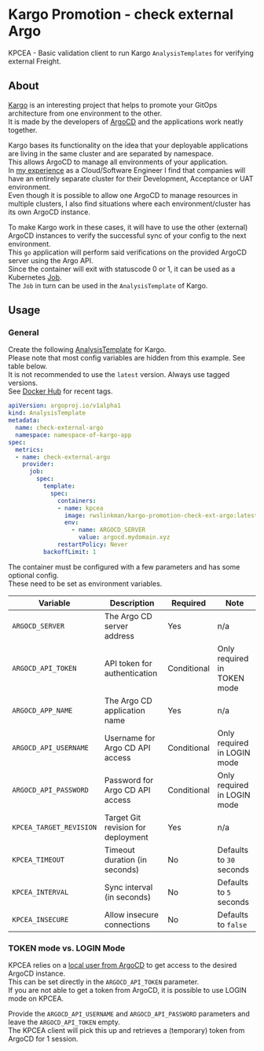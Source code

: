 # Kargo Promotion - check external Argo
KPCEA - Basic validation client to run Kargo `AnalysisTemplates` for verifying external Freight.  

## About
[Kargo](https://docs.kargo.io/user-guide/core-concepts/) is an interesting project that helps to promote your GitOps architecture from one environment to the other.  
It is made by the developers of [ArgoCD](https://argo-cd.readthedocs.io/en/stable/) and the applications work neatly together.  

Kargo bases its functionality on the idea that your deployable applications are living in the same cluster and are separated by namespace.  
This allows ArgoCD to manage all environments of your application.  
In [my experience](https://www.linkedin.com/in/rwslinkman/) as a Cloud/Software Engineer I find that companies will have an entirely separate cluster for their Development, Acceptance or UAT environment.  
Even though it is possible to allow one ArgoCD to manage resources in multiple clusters, I also find situations where each environment/cluster has its own ArgoCD instance.  

To make Kargo work in these cases, it will have to use the other (external) ArgoCD instances to verify the successful sync of your config to the next environment.  
This `go` application will perform said verifications on the provided ArgoCD server using the Argo API.  
Since the container will exit with statuscode 0 or 1, it can be used as a Kubernetes [Job](https://kubernetes.io/docs/concepts/workloads/controllers/job/).    
The `Job` in turn can be used in the `AnalysisTemplate` of Kargo.  

## Usage

### General
Create the following [AnalysisTemplate](https://docs.kargo.io/user-guide/how-to-guides/working-with-stages#verification) for Kargo.  
Please note that most config variables are hidden from this example. See table below.   
It is not recommended to use the `latest` version. Always use tagged versions.  
See [Docker Hub](https://hub.docker.com/r/rwslinkman/kargo-promotion-check-ext-argo/tags) for recent tags.  

```yaml
apiVersion: argoproj.io/v1alpha1
kind: AnalysisTemplate
metadata:
  name: check-external-argo
  namespace: namespace-of-kargo-app
spec:
  metrics:
  - name: check-external-argo
    provider:
      job:
        spec:
          template:
            spec:
              containers:
              - name: kpcea
                image: rwslinkman/kargo-promotion-check-ext-argo:latest
                env:
                  - name: ARGOCD_SERVER
                    value: argocd.mydomain.xyz
              restartPolicy: Never
          backoffLimit: 1
```

The container must be configured with a few parameters and has some optional config.  
These need to be set as environment variables.   

| Variable                | Description                        | Required    | Note                        |
|-------------------------|------------------------------------|-------------|-----------------------------|
| `ARGOCD_SERVER`         | The Argo CD server address         | Yes         | n/a                         |
| `ARGOCD_API_TOKEN`      | API token for authentication       | Conditional | Only required in TOKEN mode |
| `ARGOCD_APP_NAME`       | The Argo CD application name       | Yes         | n/a                         |
| `ARGOCD_API_USERNAME`   | Username for Argo CD API access    | Conditional | Only required in LOGIN mode |
| `ARGOCD_API_PASSWORD`   | Password for Argo CD API access    | Conditional | Only required in LOGIN mode |
| `KPCEA_TARGET_REVISION` | Target Git revision for deployment | Yes         | n/a                         |
| `KPCEA_TIMEOUT`         | Timeout duration (in seconds)      | No          | Defaults to `30` seconds    |
| `KPCEA_INTERVAL`        | Sync interval (in seconds)         | No          | Defaults to `5` seconds     |
| `KPCEA_INSECURE`        | Allow insecure connections         | No          | Defaults to `false`         |

### TOKEN mode vs. LOGIN Mode
KPCEA relies on a [local user from ArgoCD](https://argo-cd.readthedocs.io/en/stable/operator-manual/user-management/#create-new-user) to get access to the desired ArgoCD instance.  
This can be set directly in the `ARGOCD_API_TOKEN` parameter.   
If you are not able to get a token from ArgoCD, it is possible to use LOGIN mode on KPCEA.  

Provide the `ARGOCD_API_USERNAME` and `ARGOCD_API_PASSWORD` parameters and leave the `ARGOCD_API_TOKEN` empty.  
The KPCEA client will pick this up and retrieves a (temporary) token from ArgoCD for 1 session.   

